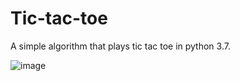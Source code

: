 # Tic-tac-toe
A simple algorithm that plays tic tac toe in python 3.7.

![image](https://user-images.githubusercontent.com/84676550/129792274-e25320f9-e7e7-4c74-8c02-b72800b88dae.png)
